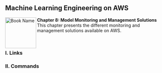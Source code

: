## Machine Learning Engineering on AWS

<a href="https://www.packtpub.com/product/machine-learning-engineering-on-aws/9781803247595"><img src="https://static.packt-cdn.com/products/9781803247595/cover/smaller" alt="Book Name" height="100px" align="left"></a>

**Chapter 8: Model Monitoring and Management Solutions** <br />
This chapter presents the different monitoring and management solutions available on AWS.

<br />

### I. Links

### II. Commands
